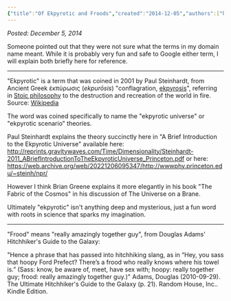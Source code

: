 ```yaml
---
{"title":"Of Ekpyrotic and Froods","created":"2014-12-05","authors":["hoopy"],"dg-publish":true,"tags":["Site"],"order":1,"permalink":"/of-ekpyrosis-and-froods/","dgPassFrontmatter":true}
---
```


*Posted: December 5, 2014*

Someone pointed out that they were not sure what the terms in my domain name meant. While it is probably very fun and safe to Google either term, I will explain both briefly here for reference.

* * *

"Ekpyrotic" is a term that was coined in 2001 by Paul Steinhardt, from Ancient Greek ἐκπύρωσις (_ekpurōsis_) "conflagration, [ekpyrosis](https://en.wiktionary.org/wiki/ekpyrosis "ekpyrosis")", referring in [Stoic philosophy](https://en.wikipedia.org/wiki/Stoic_philosophy "w:Stoic philosophy") to the destruction and recreation of the world in fire. Source: [Wikipedia](https://en.wiktionary.org/wiki/ekpyrotic)

The word was coined specifically to name the "ekpyrotic universe" or "ekpyrotic scenario" theories.

Paul Steinhardt explains the theory succinctly here in "A Brief Introduction to the Ekpyrotic Universe" available here:
http://reprints.gravitywaves.com/Time/Dimensionality/Steinhardt-2011_ABriefIntroductionToTheEkpyroticUniverse_Princeton.pdf
or here:
https://web.archive.org/web/20221206095347/http://wwwphy.princeton.edu/~steinh/npr/

However I think Brian Greene explains it more elegantly in his book "The Fabric of the Cosmos" in his discussion of The Universe on a Brane.

Ultimately "ekpyrotic" isn't anything deep and mysterious, just a fun word with roots in science that sparks my imagination.

* * *

"Frood" means "really amazingly together guy", from Douglas Adams' Hitchhiker's Guide to the Galaxy:

"Hence a phrase that has passed into hitchhiking slang, as in “Hey, you sass that hoopy Ford Prefect? There’s a frood who really knows where his towel is.” (Sass: know, be aware of, meet, have sex with; hoopy: really together guy; frood: really amazingly together guy.)" Adams, Douglas (2010-09-29). The Ultimate Hitchhiker's Guide to the Galaxy (p. 21). Random House, Inc.. Kindle Edition.
